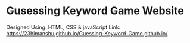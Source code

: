 # Gusessing Keyword Game Website
Designed Using: HTML, CSS & javaScript
Link: https://23himanshu.github.io/Guessing-Keyword-Game.github.io/
